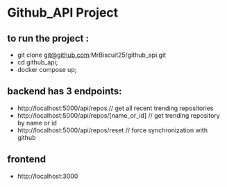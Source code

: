 # Github_API Project

## to run the project : 
- git clone git@github.com:MrBiscuit25/github_api.git
- cd github_api;  
- docker compose up;

## backend has 3 endpoints:
- http://localhost:5000/api/repos  // get all recent trending repositories 
- http://localhost:5000/api/repos/[name_or_id] // get trending repository by name or id
- http://localhost:5000/api/repos/reset // force synchronization with github

## frontend 
- http://localhost:3000
